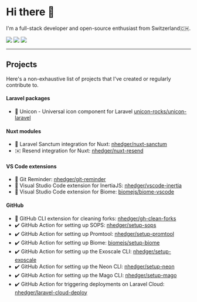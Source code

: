 # Hi there 👋

I'm a full-stack developer and open-source enthusiast from Switzerland🇨🇭.

[![](https://img.shields.io/badge/LinkedIn--_.svg?style=social&logo=linkedin)](https://www.linkedin.com/in/nhedger/)
[![](https://img.shields.io/badge/X.com--_.svg?style=social&logo=x)](https://twitter.com/nicolashedger)
[![](https://img.shields.io/badge/Bluesky--_.svg?style=social&logo=bluesky)](https://bsky.app/profile/hedger.ch)

---

## Projects

Here's a non-exhaustive list of projects that I've created or regularly contribute to.


#### Laravel packages
- 🦄 Unicon - Universal icon component for Laravel [unicon-rocks/unicon-laravel](https://github.com/unicon-rocks/unicon-laravel)

#### Nuxt modules
- 🔑 Laravel Sanctum integration for Nuxt: [nhedger/nuxt-sanctum](https://github.com/nhedger/nuxt-sanctum)
- ✉️ Resend integration for Nuxt: [nhedger/nuxt-resend](https://github.com/nhedger/nuxt-resend)

#### VS Code extensions
- 🧩 Git Reminder: [nhedger/git-reminder](https://github.com/nhedger/git-reminder)
- 🧩 Visual Studio Code extension for InertiaJS: [nhedger/vscode-inertia](https://github.com/nhedger/vscode-inertia)
- 🧩 Visual Studio Code extension for Biome: [biomejs/biome-vscode](https://github.com/biomejs/biome-vscode)

#### GitHub
- 🧹 GitHub CLI extension for cleaning forks: [nhedger/gh-clean-forks](https://github.com/nhedger/gh-clean-forks)
- ✔️ GitHub Action for setting up SOPS: [nhedger/setup-sops](https://github.com/nhedger/setup-sops)
- ✔️ GitHub Action for setting up Promtool: [nhedger/setup-promtool](https://github.com/nhedger/setup-promtool)
- ✔️ GitHub Action for setting up Biome: [biomejs/setup-biome](https://github.com/biomejs/setup-biome)
- ✔️ GitHub Action for setting up the Exoscale CLI: [nhedger/setup-exoscale](https://github.com/nhedger/setup-exoscale)
- ✔️ GitHub Action for setting up the Neon CLI: [nhedger/setup-neon](https://github.com/nhedger/setup-neon)
- ✔️ GitHub Action for setting up the Mago CLI: [nhedger/setup-mago](https://github.com/nhedger/setup-mago)
- ✔️ GitHub Action for triggering deployments on Laravel Cloud: [nhedger/laravel-cloud-deploy](https://github.com/nhedger/laravel-cloud-deploy)

